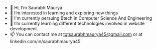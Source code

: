 - 👋 Hi, I’m Saurabh Maurya
- 👀 I’m interested in learning and exploring new things
- 👀 I'm currently persuing Btech in Computer Science And Engineering 
- 🌱 I’m currently learning different technologies involved in website development.
- 📫 You can contact me at tgtsaurabhmaurya45@gmail.com or at linkedin.com/in/saurabhmaurya45


<!---
saurabhmaurya45/saurabhmaurya45 is a ✨ special ✨ repository because its `README.md` (this file) appears on your GitHub profile.
You can click the Preview link to take a look at your changes.
--->
